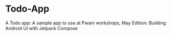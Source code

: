 # Todo-App
A Todo app: A sample app to use at Pwani workshops, May Edition: Building Android UI with Jetpack Compose
